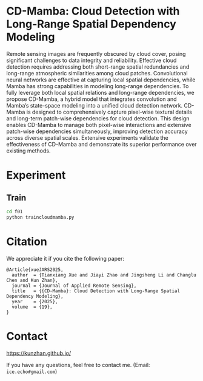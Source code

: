 # CD-Mamba: Cloud Detection with Long-Range Spatial Dependency Modeling

Remote sensing images are frequently obscured by cloud cover, posing significant challenges to data integrity and reliability. Effective cloud detection requires addressing both short-range spatial redundancies and long-range atmospheric similarities among cloud patches. Convolutional neural networks are effective at capturing local spatial dependencies, while Mamba has strong capabilities in modeling long-range dependencies. To fully leverage both local spatial relations and long-range dependencies, we propose CD-Mamba, a hybrid model that integrates convolution and Mamba’s state-space modeling into a unified cloud detection network. CD-Mamba is designed to comprehensively capture pixel-wise textural details and long-term patch-wise dependencies for cloud detection. This design enables CD-Mamba to manage both pixel-wise interactions and extensive patch-wise dependencies simultaneously, improving detection accuracy across diverse spatial scales. Extensive experiments validate the effectiveness of CD-Mamba and demonstrate its superior performance over existing methods.

<!-- ![framework](assets/figure_02.jpg) -->

# Experiment
## Train
```sh
cd f01
python traincloudmamba.py
```

# Citation
We appreciate it if you cite the following paper:
```
@Article{xueJARS2025,
  author  = {Tianxiang Xue and Jiayi Zhao and Jingsheng Li and Changlu Chen and Kun Zhan},
  journal = {Journal of Applied Remote Sensing},
  title   = {{CD-Mamba}: Cloud Detection with Long-Range Spatial Dependency Modeling},
  year    = {2025},
  volume  = {19},
}

```

# Contact
https://kunzhan.github.io/

If you have any questions, feel free to contact me. (Email: `ice.echo#gmail.com`)